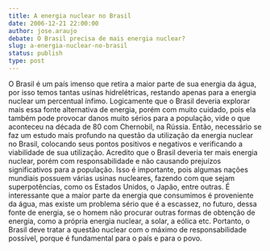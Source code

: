 ```yaml
---
title: A energia nuclear no Brasil
date: 2006-12-21 22:00:00
author: jose.araujo
debate: O Brasil precisa de mais energia nuclear?
slug: a-energia-nuclear-no-brasil
status: publish 
type: post
---
```


O Brasil é um país imenso que retira a maior parte de sua energia da água, por isso temos tantas usinas hidrelétricas, restando apenas para a energia nuclear um percentual ínfimo. Logicamente que o Brasil deveria explorar mais essa fonte alternativa de energia, porém com muito cuidado, pois ela também pode provocar danos muito sérios para a população, vide o que aconteceu na década de 80 com Chernobil, na Rússia. Então, necessário se faz um estudo mais profundo na questão da utilização da energia nuclear no Brasil, colocando seus pontos positivos e negativos e verificando a viabilidade de sua utilização. Acredito que o Brasil deveria ter mais energia nuclear, porém com responsabilidade e não causando prejuízos significativos para a população. Isso é importante, pois algumas nações mundiais possuem várias usinas nucleares, fazendo com que sejam superpotências, como os Estados Unidos, o Japão, entre outras. É interessante que a maior parte da energia que consumimos é proveniente da água, mas existe um problema sério que é a escassez, no futuro, dessa fonte de energia, se o homem não procurar outras formas de obtenção de energia, como a própria energia nuclear, a solar, a eólica etc. Portanto, o Brasil deve tratar a questão nuclear com o máximo de responsabilidade possível, porque é fundamental para o país e para o povo.
